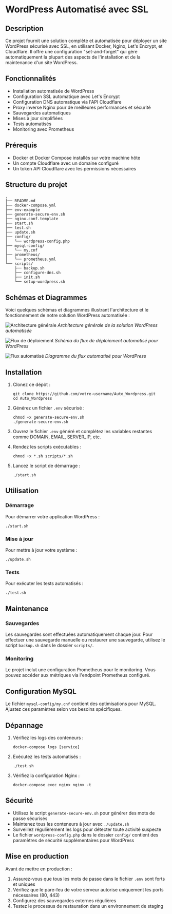 # WordPress Automatisé avec SSL

## Description

Ce projet fournit une solution complète et automatisée pour déployer un site WordPress sécurisé avec SSL, en utilisant Docker, Nginx, Let's Encrypt, et Cloudflare. Il offre une configuration "set-and-forget" qui gère automatiquement la plupart des aspects de l'installation et de la maintenance d'un site WordPress.

## Fonctionnalités

- Installation automatisée de WordPress
- Configuration SSL automatique avec Let's Encrypt
- Configuration DNS automatique via l'API Cloudflare
- Proxy inverse Nginx pour de meilleures performances et sécurité
- Sauvegardes automatiques
- Mises à jour simplifiées
- Tests automatisés
- Monitoring avec Prometheus

## Prérequis

- Docker et Docker Compose installés sur votre machine hôte
- Un compte Cloudflare avec un domaine configuré
- Un token API Cloudflare avec les permissions nécessaires

## Structure du projet

```
.
├── README.md
├── docker-compose.yml
├── env-example
├── generate-secure-env.sh
├── nginx.conf.template
├── start.sh
├── test.sh
├── update.sh
├── config/
│   └── wordpress-config.php
├── mysql-config/
│   └── my.cnf
├── prometheus/
│   └── prometheus.yml
└── scripts/
    ├── backup.sh
    ├── configure-dns.sh
    ├── init.sh
    └── setup-wordpress.sh
```

## Schémas et Diagrammes

Voici quelques schémas et diagrammes illustrant l'architecture et le fonctionnement de notre solution WordPress automatisée :

![Architecture générale](./images/archi-auto-wordpress.png)
*Architecture générale de la solution WordPress automatisée*

![Flux de déploiement](./images/flux-deploiement-auto-wordpress.png)
*Schéma du flux de déploiement automatisé pour WordPress*

![Flux automatisé](./images/flux-auto-wordpress.png)
*Diagramme du flux automatisé pour WordPress*

## Installation

1. Clonez ce dépôt :
   ```
   git clone https://github.com/votre-username/Auto_Wordpress.git
   cd Auto_Wordpress
   ```

2. Générez un fichier `.env` sécurisé :
   ```
   chmod +x generate-secure-env.sh
   ./generate-secure-env.sh
   ```

3. Ouvrez le fichier `.env` généré et complétez les variables restantes comme DOMAIN, EMAIL, SERVER_IP, etc.

4. Rendez les scripts exécutables :
   ```
   chmod +x *.sh scripts/*.sh
   ```

5. Lancez le script de démarrage :
   ```
   ./start.sh
   ```

## Utilisation

### Démarrage

Pour démarrer votre application WordPress :

```
./start.sh
```

### Mise à jour

Pour mettre à jour votre système :

```
./update.sh
```

### Tests

Pour exécuter les tests automatisés :

```
./test.sh
```

## Maintenance

### Sauvegardes

Les sauvegardes sont effectuées automatiquement chaque jour. Pour effectuer une sauvegarde manuelle ou restaurer une sauvegarde, utilisez le script `backup.sh` dans le dossier `scripts/`.

### Monitoring

Le projet inclut une configuration Prometheus pour le monitoring. Vous pouvez accéder aux métriques via l'endpoint Prometheus configuré.

## Configuration MySQL

Le fichier `mysql-config/my.cnf` contient des optimisations pour MySQL. Ajustez ces paramètres selon vos besoins spécifiques.

## Dépannage

1. Vérifiez les logs des conteneurs :
   ```
   docker-compose logs [service]
   ```

2. Exécutez les tests automatisés :
   ```
   ./test.sh
   ```

3. Vérifiez la configuration Nginx :
   ```
   docker-compose exec nginx nginx -t
   ```

## Sécurité

- Utilisez le script `generate-secure-env.sh` pour générer des mots de passe sécurisés
- Maintenez tous les conteneurs à jour avec `./update.sh`
- Surveillez régulièrement les logs pour détecter toute activité suspecte
- Le fichier `wordpress-config.php` dans le dossier `config/` contient des paramètres de sécurité supplémentaires pour WordPress

## Mise en production

Avant de mettre en production :

1. Assurez-vous que tous les mots de passe dans le fichier `.env` sont forts et uniques
2. Vérifiez que le pare-feu de votre serveur autorise uniquement les ports nécessaires (80, 443)
3. Configurez des sauvegardes externes régulières
4. Testez le processus de restauration dans un environnement de staging